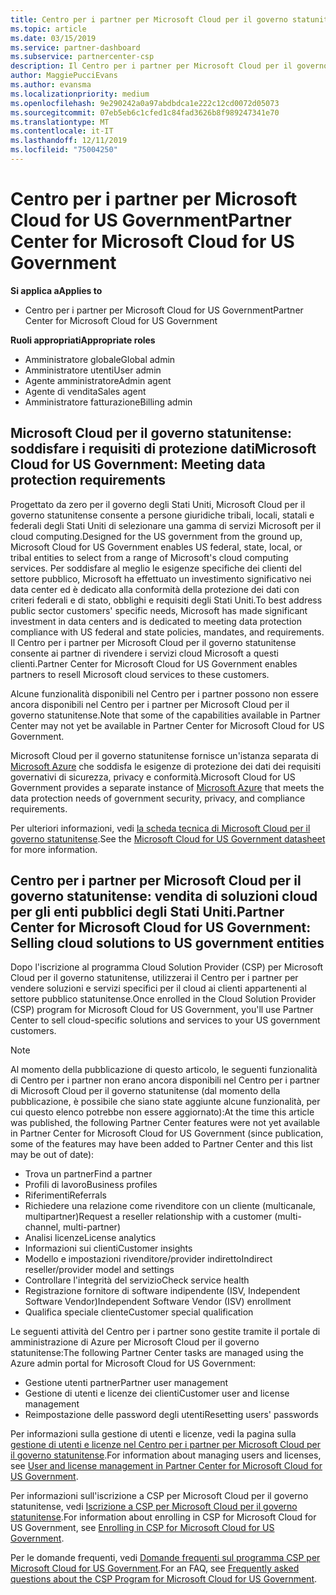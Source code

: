 ```yaml
---
title: Centro per i partner per Microsoft Cloud per il governo statunitense | Centro per i partner per Microsoft Cloud per il governo statunitense
ms.topic: article
ms.date: 03/15/2019
ms.service: partner-dashboard
ms.subservice: partnercenter-csp
description: Il Centro per i partner per Microsoft Cloud per il governo statunitense è il portale aziendale per i partner Microsoft che desiderano offrire soluzioni cloud Microsoft ai clienti che lavorano con agenzie governative degli Stati Uniti.
author: MaggiePucciEvans
ms.author: evansma
ms.localizationpriority: medium
ms.openlocfilehash: 9e290242a0a97abdbdca1e222c12cd0072d05073
ms.sourcegitcommit: 07eb5eb6c1cfed1c84fad3626b8f989247341e70
ms.translationtype: MT
ms.contentlocale: it-IT
ms.lasthandoff: 12/11/2019
ms.locfileid: "75004250"
---
```

# <a name="partner-center-for-microsoft-cloud-for-us-government"></a><span data-ttu-id="d8ab8-103">Centro per i partner per Microsoft Cloud for US Government</span><span class="sxs-lookup"><span data-stu-id="d8ab8-103">Partner Center for Microsoft Cloud for US Government</span></span>

<span data-ttu-id="d8ab8-104">**Si applica a**</span><span class="sxs-lookup"><span data-stu-id="d8ab8-104">**Applies to**</span></span>

-  <span data-ttu-id="d8ab8-105">Centro per i partner per Microsoft Cloud for US Government</span><span class="sxs-lookup"><span data-stu-id="d8ab8-105">Partner Center for Microsoft Cloud for US Government</span></span>

<span data-ttu-id="d8ab8-106">**Ruoli appropriati**</span><span class="sxs-lookup"><span data-stu-id="d8ab8-106">**Appropriate roles**</span></span>
-   <span data-ttu-id="d8ab8-107">Amministratore globale</span><span class="sxs-lookup"><span data-stu-id="d8ab8-107">Global admin</span></span>
-   <span data-ttu-id="d8ab8-108">Amministratore utenti</span><span class="sxs-lookup"><span data-stu-id="d8ab8-108">User admin</span></span>
-   <span data-ttu-id="d8ab8-109">Agente amministratore</span><span class="sxs-lookup"><span data-stu-id="d8ab8-109">Admin agent</span></span>
-   <span data-ttu-id="d8ab8-110">Agente di vendita</span><span class="sxs-lookup"><span data-stu-id="d8ab8-110">Sales agent</span></span>
-   <span data-ttu-id="d8ab8-111">Amministratore fatturazione</span><span class="sxs-lookup"><span data-stu-id="d8ab8-111">Billing admin</span></span>

## <a name="microsoft-cloud-for-us-government-meeting-data-protection-requirements"></a><span data-ttu-id="d8ab8-112">Microsoft Cloud per il governo statunitense: soddisfare i requisiti di protezione dati</span><span class="sxs-lookup"><span data-stu-id="d8ab8-112">Microsoft Cloud for US Government: Meeting data protection requirements</span></span> 

<span data-ttu-id="d8ab8-113">Progettato da zero per il governo degli Stati Uniti, Microsoft Cloud per il governo statunitense consente a persone giuridiche tribali, locali, statali e federali degli Stati Uniti di selezionare una gamma di servizi Microsoft per il cloud computing.</span><span class="sxs-lookup"><span data-stu-id="d8ab8-113">Designed for the US government from the ground up, Microsoft Cloud for US Government enables US federal, state, local, or tribal entities to select from a range of Microsoft's cloud computing services.</span></span> <span data-ttu-id="d8ab8-114">Per soddisfare al meglio le esigenze specifiche dei clienti del settore pubblico, Microsoft ha effettuato un investimento significativo nei data center ed è dedicato alla conformità della protezione dei dati con criteri federali e di stato, obblighi e requisiti degli Stati Uniti.</span><span class="sxs-lookup"><span data-stu-id="d8ab8-114">To best address public sector customers' specific needs, Microsoft has made significant investment in data centers and is dedicated to meeting data protection compliance with US federal and state policies, mandates, and requirements.</span></span> <span data-ttu-id="d8ab8-115">Il Centro per i partner per Microsoft Cloud per il governo statunitense consente ai partner di rivendere i servizi cloud Microsoft a questi clienti.</span><span class="sxs-lookup"><span data-stu-id="d8ab8-115">Partner Center for Microsoft Cloud for US Government enables partners to resell Microsoft cloud services to these customers.</span></span>

<span data-ttu-id="d8ab8-116">Alcune funzionalità disponibili nel Centro per i partner possono non essere ancora disponibili nel Centro per i partner per Microsoft Cloud per il governo statunitense.</span><span class="sxs-lookup"><span data-stu-id="d8ab8-116">Note that some of the capabilities available in Partner Center may not yet be available in Partner Center for Microsoft Cloud for US Government.</span></span>

<span data-ttu-id="d8ab8-117">Microsoft Cloud per il governo statunitense fornisce un'istanza separata di [Microsoft Azure](https://azure.microsoft.com/overview/clouds/government/) che soddisfa le esigenze di protezione dei dati dei requisiti governativi di sicurezza, privacy e conformità.</span><span class="sxs-lookup"><span data-stu-id="d8ab8-117">Microsoft Cloud for US Government provides a separate instance of [Microsoft Azure](https://azure.microsoft.com/overview/clouds/government/) that meets the data protection needs of government security, privacy, and compliance requirements.</span></span> 

<span data-ttu-id="d8ab8-118">Per ulteriori informazioni, vedi [la scheda tecnica di Microsoft Cloud per il governo statunitense](https://download.microsoft.com/download/C/9/C/C9CA3002-DFC4-4ADA-841F-DF42AEC042FB/Microsoft_Azure_Government_Datasheet_EN_US.PDF).</span><span class="sxs-lookup"><span data-stu-id="d8ab8-118">See the [Microsoft Cloud for US Government datasheet](https://download.microsoft.com/download/C/9/C/C9CA3002-DFC4-4ADA-841F-DF42AEC042FB/Microsoft_Azure_Government_Datasheet_EN_US.PDF) for more information.</span></span>

## <a name="partner-center-for-microsoft-cloud-for-us-government-selling-cloud-solutions-to-us-government-entities"></a><span data-ttu-id="d8ab8-119">Centro per i partner per Microsoft Cloud per il governo statunitense: vendita di soluzioni cloud per gli enti pubblici degli Stati Uniti.</span><span class="sxs-lookup"><span data-stu-id="d8ab8-119">Partner Center for Microsoft Cloud for US Government: Selling cloud solutions to US government entities</span></span>

<span data-ttu-id="d8ab8-120">Dopo l'iscrizione al programma Cloud Solution Provider (CSP) per Microsoft Cloud per il governo statunitense, utilizzerai il Centro per i partner per vendere soluzioni e servizi specifici per il cloud ai clienti appartenenti al settore pubblico statunitense.</span><span class="sxs-lookup"><span data-stu-id="d8ab8-120">Once enrolled in the Cloud Solution Provider (CSP) program for Microsoft Cloud for US Government, you'll use Partner Center to sell cloud-specific solutions and services to your US government customers.</span></span> 

> [!NOTE]  
> <span data-ttu-id="d8ab8-121">Al momento della pubblicazione di questo articolo, le seguenti funzionalità di Centro per i partner non erano ancora disponibili nel Centro per i partner di Microsoft Cloud per il governo statunitense (dal momento della pubblicazione, è possibile che siano state aggiunte alcune funzionalità, per cui questo elenco potrebbe non essere aggiornato):</span><span class="sxs-lookup"><span data-stu-id="d8ab8-121">At the time this article was published, the following Partner Center features were not yet available in Partner Center for Microsoft Cloud for US Government (since publication, some of the features may have been added to Partner Center and this list may be out of date):</span></span>

- <span data-ttu-id="d8ab8-122">Trova un partner</span><span class="sxs-lookup"><span data-stu-id="d8ab8-122">Find a partner</span></span>
- <span data-ttu-id="d8ab8-123">Profili di lavoro</span><span class="sxs-lookup"><span data-stu-id="d8ab8-123">Business profiles</span></span>
- <span data-ttu-id="d8ab8-124">Riferimenti</span><span class="sxs-lookup"><span data-stu-id="d8ab8-124">Referrals</span></span>
- <span data-ttu-id="d8ab8-125">Richiedere una relazione come rivenditore con un cliente (multicanale, multipartner)</span><span class="sxs-lookup"><span data-stu-id="d8ab8-125">Request a reseller relationship with a customer (multi-channel, multi-partner)</span></span>
- <span data-ttu-id="d8ab8-126">Analisi licenze</span><span class="sxs-lookup"><span data-stu-id="d8ab8-126">License analytics</span></span>
- <span data-ttu-id="d8ab8-127">Informazioni sui clienti</span><span class="sxs-lookup"><span data-stu-id="d8ab8-127">Customer insights</span></span>
- <span data-ttu-id="d8ab8-128">Modello e impostazioni rivenditore/provider indiretto</span><span class="sxs-lookup"><span data-stu-id="d8ab8-128">Indirect reseller/provider model and settings</span></span>
- <span data-ttu-id="d8ab8-129">Controllare l'integrità del servizio</span><span class="sxs-lookup"><span data-stu-id="d8ab8-129">Check service health</span></span>
- <span data-ttu-id="d8ab8-130">Registrazione fornitore di software indipendente (ISV, Independent Software Vendor)</span><span class="sxs-lookup"><span data-stu-id="d8ab8-130">Independent Software Vendor (ISV) enrollment</span></span>
- <span data-ttu-id="d8ab8-131">Qualifica speciale cliente</span><span class="sxs-lookup"><span data-stu-id="d8ab8-131">Customer special qualification</span></span>

<span data-ttu-id="d8ab8-132">Le seguenti attività del Centro per i partner sono gestite tramite il portale di amministrazione di Azure per Microsoft Cloud per il governo statunitense:</span><span class="sxs-lookup"><span data-stu-id="d8ab8-132">The following Partner Center tasks are managed using the Azure admin portal for Microsoft Cloud for US Government:</span></span> 

-   <span data-ttu-id="d8ab8-133">Gestione utenti partner</span><span class="sxs-lookup"><span data-stu-id="d8ab8-133">Partner user management</span></span>
-   <span data-ttu-id="d8ab8-134">Gestione di utenti e licenze dei clienti</span><span class="sxs-lookup"><span data-stu-id="d8ab8-134">Customer user and license management</span></span>
-   <span data-ttu-id="d8ab8-135">Reimpostazione delle password degli utenti</span><span class="sxs-lookup"><span data-stu-id="d8ab8-135">Resetting users' passwords</span></span>

<span data-ttu-id="d8ab8-136">Per informazioni sulla gestione di utenti e licenze, vedi la pagina sulla [gestione di utenti e licenze nel Centro per i partner per Microsoft Cloud per il governo statunitense](user-management-in-partner-center-for-microsoft-us-govt-cloud.md).</span><span class="sxs-lookup"><span data-stu-id="d8ab8-136">For information about managing users and licenses, see [User and license management in Partner Center for Microsoft Cloud for US Government](user-management-in-partner-center-for-microsoft-us-govt-cloud.md).</span></span>

<span data-ttu-id="d8ab8-137">Per informazioni sull'iscrizione a CSP per Microsoft Cloud per il governo statunitense, vedi [Iscrizione a CSP per Microsoft Cloud per il governo statunitense](enroll-in-csp-for-microsoft-us-govt-cloud.md).</span><span class="sxs-lookup"><span data-stu-id="d8ab8-137">For information about enrolling in CSP for Microsoft Cloud for US Government, see [Enrolling in CSP for Microsoft Cloud for US Government](enroll-in-csp-for-microsoft-us-govt-cloud.md).</span></span>

<span data-ttu-id="d8ab8-138">Per le domande frequenti, vedi [Domande frequenti sul programma CSP per Microsoft Cloud for US Government](faq-for-us-govt-cloud.md).</span><span class="sxs-lookup"><span data-stu-id="d8ab8-138">For an FAQ, see [Frequently asked questions about the CSP Program for Microsoft Cloud for US Government](faq-for-us-govt-cloud.md).</span></span>
